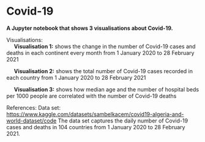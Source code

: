 # Covid-19

**A Jupyter notebook that shows 3 visualisations about Covid-19.**

Visualisations:  
&nbsp;&nbsp;&nbsp;&nbsp;&nbsp;**Visualisation 1:** shows the change in the number of Covid-19 cases and deaths in each continent every month from 1 January 2020 to 28 February 2021

&nbsp;&nbsp;&nbsp;&nbsp;&nbsp;**Visualisation 2:** shows the total number of Covid-19 cases recorded in each country from 1 January 2020 to 28 February 2021

&nbsp;&nbsp;&nbsp;&nbsp;&nbsp;**Visualisation 3:** shows how median age and the number of hospital beds per 1000 people are correlated with the number of Covid-19 deaths
   
References:
Data set: https://www.kaggle.com/datasets/sambelkacem/covid19-algeria-and-world-dataset/code 
The data set captures the daily number of Covid-19 cases and deaths in 104 countries from 1 January 2020 to 28 February 2021.
